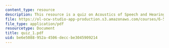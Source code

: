 ```yaml
---
content_type: resource
description: This resource is a quiz on Acoustics of Speech and Hearing.
file: https://ol-ocw-studio-app-production.s3.amazonaws.com/courses/6-551j-acoustics-of-speech-and-hearing-fall-2004/be6e5088952a4506deccbe3045909214_quiz_1.pdf
file_type: application/pdf
resourcetype: Document
title: quiz_1.pdf
uid: be6e5088-952a-4506-decc-be3045909214
---
```

